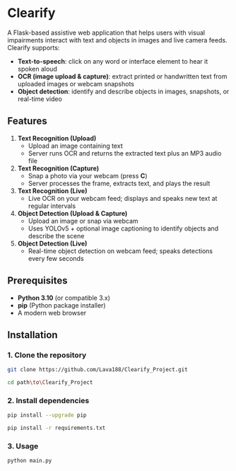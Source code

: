 # Clearify

A Flask-based assistive web application that helps users with visual impairments interact with text and objects in images and live camera feeds. Clearify supports:

- **Text-to-speech**: click on any word or interface element to hear it spoken aloud
- **OCR (image upload & capture)**: extract printed or handwritten text from uploaded images or webcam snapshots
- **Object detection**: identify and describe objects in images, snapshots, or real-time video

## Features

1. **Text Recognition (Upload)**
   - Upload an image containing text
   - Server runs OCR and returns the extracted text plus an MP3 audio file
2. **Text Recognition (Capture)**
   - Snap a photo via your webcam (press **C**)
   - Server processes the frame, extracts text, and plays the result
3. **Text Recognition (Live)**
   - Live OCR on your webcam feed; displays and speaks new text at regular intervals
4. **Object Detection (Upload & Capture)**
   - Upload an image or snap via webcam
   - Uses YOLOv5 + optional image captioning to identify objects and describe the scene
5. **Object Detection (Live)**
   - Real-time object detection on webcam feed; speaks detections every few seconds

## Prerequisites

- **Python 3.10** (or compatible 3.x)
- **pip** (Python package installer)
- A modern web browser

## Installation

### 1. Clone the repository

```bash
git clone https://github.com/Lava188/Clearify_Project.git

cd path\to\Clearify_Project
```

### 2. Install dependencies

```bash
pip install --upgrade pip

pip install -r requirements.txt
```

### 3. Usage

```bash
python main.py
```
